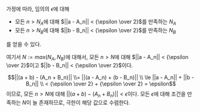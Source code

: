 가정에 따라, 임의의 $\epsilon$에 대해
- 모든 $n > N_A$에 대해 $||a - A_n|| < {\epsilon \over 2}$를 만족하는 $N_A$
- 모든 $n > N_B$에 대해 $||b - B_n|| < {\epsilon \over 2}$를 만족하는 $N_B$

를 얻을 수 있다.

여기서 $N := max(N_A, N_B)$에 대해서, 모든 $n > N$에 대해 $||a - A_n|| < {\epsilon \over 2}$이고 $||b - B_n|| < {\epsilon \over 2}$이다.

$$||(a + b) - (A_n + B_n)|| \\= ||(a - A_n) + (b - B_n)|| \\ \le ||a - A_n|| + ||b - B_n|| \\ < {\epsilon \over 2} + {\epsilon \over 2} = \epsilon$$
이므로, 모든 $n > N$에 대해 $||(a + b) - (A_n + B_n)|| < \epsilon$이다. 모든 $\epsilon$에 대해 조건을 만족하는 $N$이 늘 존재하므로, 극한이 해당 값으로 수렴한다.